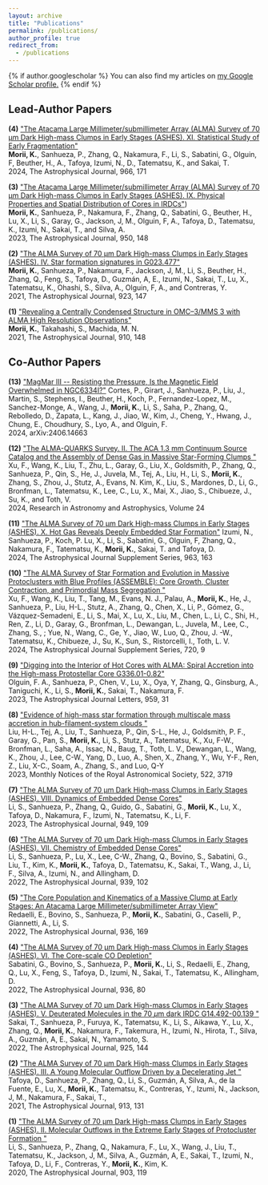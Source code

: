 ```yaml
---
layout: archive
title: "Publications"
permalink: /publications/
author_profile: true
redirect_from:
  - /publications
---
```


{% if author.googlescholar %}
  You can also find my articles on <u><a href="{{author.googlescholar}}">my Google Scholar profile</a>.</u>
{% endif %}

<!-- 
{% include base_path %} -->

## Lead-Author Papers 
**(4)** ["The Atacama Large Millimeter/submillimeter Array (ALMA) Survey of 70 μm Dark High-mass Clumps in Early Stages (ASHES). XI. Statistical Study of Early Fragmentation"](https://ui.adsabs.harvard.edu/abs/2024ApJ...966..171M/abstract)
<br>
**Morii, K.**, Sanhueza, P., Zhang, Q., Nakamura, F.,  Li, S., Sabatini, G., Olguin, F, Beuther, H., A., Tafoya, Izumi, N., D., Tatematsu, K., and Sakai, T.
<br>
2024, The Astrophysical Journal, 966, 171
<br />

**(3)** ["The Atacama Large Millimeter/submillimeter Array (ALMA) Survey of 70 μm Dark High-mass Clumps in Early Stages (ASHES). IX. Physical Properties and Spatial Distribution of Cores in IRDCs"](https://ui.adsabs.harvard.edu/abs/2023ApJ...950..148M/abstract))
<br>
**Morii, K.**, Sanhueza, P., Nakamura, F., Zhang, Q., Sabatini, G., Beuther, H., Lu, X., Li, S., Garay, G., 
Jackson, J, M., Olguin, F, A., Tafoya, D., Tatematsu, K., Izumi, N.,  Sakai, T., and Silva, A.
<br>
2023, The Astrophysical Journal, 950, 148
<br />

**(2)** ["The ALMA Survey of 70 µm Dark High-mass Clumps in Early Stages (ASHES). IV. Star formation signatures in G023.477"](https://ui.adsabs.harvard.edu/abs/2021ApJ...923..147M/abstract)
<br>
**Morii, K.**, Sanhueza, P., Nakamura, F., Jackson, J, M., Li, S., Beuther, H., Zhang, Q., Feng, S., Tafoya, D., Guzmán, A, E., Izumi, N., Sakai, T., Lu, X., 
Tatematsu, K., Ohashi, S., Silva, A., Olguin, F, A., and Contreras, Y.
<br>
2021, The Astrophysical Journal, 923, 147
<br />

**(1)** ["Revealing a Centrally Condensed Structure in OMC–3/MMS 3 with ALMA High Resolution Observations"](https://ui.adsabs.harvard.edu/abs/2021ApJ...910..148M/abstract)
<br>
**Morii, K.**, Takahashi, S., Machida, M. N.
<br>
2021, The Astrophysical Journal, 910, 148
<br />

## Co-Author Papers 
**(13)** ["MagMar III -- Resisting the Pressure, Is the Magnetic Field Overwhelmed in NGC6334I?"](https://ui.adsabs.harvard.edu/abs/2024arXiv240614663C/abstract)
<be>
Cortes, P., Girart, J., Sanhueza, P., Liu, J., Martin, S., Stephens, I., Beuther, H., Koch, P., Fernandez-Lopez, M., Sanchez-Monge, A., Wang, J., **Morii, K.**, Li, S., Saha, P., Zhang, Q., Rebolledo, D., Zapata, L., Kang, J., Jiao, W., Kim, J., Cheng, Y., Hwang, J., Chung, E., Choudhury, S., Lyo, A., and Olguin, F.
<br>
2024, arXiv:2406.14663
<br />

**(12)** ["The ALMA-QUARKS Survey. II. The ACA 1.3 mm Continuum Source Catalog and the Assembly of Dense Gas in Massive Star-Forming Clumps "](https://ui.adsabs.harvard.edu/abs/2024RAA....24f5011X/abstract)
<be>
Xu, F., Wang, K., Liu, T., Zhu, L., Garay, G., Liu, X., Goldsmith, P., Zhang, Q., Sanhueza, P., Qin, S., He, J., Juvela, M., Tej, A., Liu, H., Li, S., **Morii, K.**, Zhang, S., Zhou, J., Stutz, A., Evans, N. Kim, K., Liu, S., Mardones, D., Li, G., Bronfman, L., Tatematsu, K., Lee, C.,  Lu, X., Mai, X., Jiao, S., Chibueze, J., Su, K., and Toth, V.
<br>
2024, Research in Astronomy and Astrophysics, Volume 24
<br />

**(11)** ["The ALMA Survey of 70 µm Dark High-mass Clumps in Early Stages (ASHES). X. Hot Gas Reveals Deeply Embedded Star Formation"](https://ui.adsabs.harvard.edu/abs/2024ApJ...963..163I/abstract)
<be>
Izumi, N., Sanhueza, P., Koch, P. Lu, X., Li, S., Sabatini, G., Olguin, F, Zhang, Q., Nakamura, F., Tatematsu, K., **Morii, K.**, Sakai, T.  and Tafoya,  D.
<br>
2024, The Astrophysical Journal Supplement Series, 963, 163
<br />

**(10)** ["The ALMA Survey of Star Formation and Evolution in Massive Protoclusters with Blue Profiles (ASSEMBLE): Core Growth, Cluster Contraction, and Primordial Mass Segregation 
"](https://ui.adsabs.harvard.edu/abs/2024ApJS..270....9X/abstract)
<br>
Xu, F., Wang, K., Liu, T., Tang, M., Evans, N. J., Palau, A., **Morii, K.**, He, J., Sanhueza, P., Liu, H-L., Stutz, A., Zhang, Q., Chen, X., Li, P., Gómez, G., Vázquez-Semadeni, E., Li, S., Mai, X., Lu, X., Liu, M., Chen, L., Li, C., Shi, H., Ren, Z., Li, D., Garay, G., Bronfman, L., Dewangan, L., Juvela, M., Lee, C., Zhang, S., ; Yue, N., Wang, C., Ge, Y., Jiao, W., Luo, Q., Zhou, J. -W., Tatematsu, K.,  Chibueze, J., Su, K., Sun, S., Ristorcelli, I., Toth, L. V.
<br>
2024, The Astrophysical Journal Supplement Series, 720, 9
<br />

**(9)** ["Digging into the Interior of Hot Cores with ALMA: Spiral Accretion into the High-mass Protostellar Core G336.01-0.82"](https://ui.adsabs.harvard.edu/abs/2023ApJ...959L..31O/abstract)
<br>
Olguin, F. A., Sanhueza, P., Chen, V., Lu, X., Oya, Y, Zhang, Q., Ginsburg, A., Taniguchi, K., Li, S., **Morii, K.**, Sakai, T., Nakamura, F.
<br>
2023, The Astrophysical Journal Letters, 959, 31
<br />

**(8)** ["Evidence of high-mass star formation through multiscale mass accretion in hub-filament-system clouds "](https://ui.adsabs.harvard.edu/abs/2023MNRAS.522.3719L/abstract)
<br>
Liu, H-L., Tej, A., Liu, T., Sanhueza, P., Qin, S-L., He, J., Goldsmith, P. F., Garay, G., Pan, S., **Morii, K.**, Li, S., Stutz, A., 
Tatematsu, K., Xu, F-W., Bronfman, L., Saha, A., Issac, N., Baug, T., Toth, L. V., Dewangan, L., Wang, K., Zhou, J., Lee, C-W., 
Yang, D., Luo, A., Shen, X., Zhang, Y., Wu, Y-F., Ren, Z., Liu, X-C., Soam, A., Zhang, S., and Luo, Q-Y
<br>
2023, Monthly Notices of the Royal Astronomical Society, 522, 3719
<br />

**(7)** ["The ALMA Survey of 70 μm Dark High-mass Clumps in Early Stages (ASHES). VIII. Dynamics of Embedded Dense Cores"](https://ui.adsabs.harvard.edu/abs/2023ApJ...949..109L/abstract)
<br>
Li, S., Sanhueza, P., Zhang, Q., Guido, G., Sabatini, G., **Morii, K.**, Lu, X., Tafoya, D., Nakamura, F., Izumi, N., Tatematsu, K., Li, F.
<br>
2023, The Astrophysical Journal, 949, 109
<br />

**(6)** ["The ALMA Survey of 70 μm Dark High-mass Clumps in Early Stages (ASHES). VII. Chemistry of Embedded Dense Cores"](https://ui.adsabs.harvard.edu/abs/2022ApJ...939..102L/abstract)
<br>
Li, S., Sanhueza, P., Lu, X., Lee, C-W., Zhang, Q., Bovino, S., Sabatini, G., Liu, T., Kim, K., **Morii, K.**, Tafoya, D., Tatematsu, K., Sakai, T., Wang, J., Li, F., Silva, A., Izumi, N., and Allingham, D. 
<br>
2022, The Astrophysical Journal, 939, 102
<br />

**(5)** ["The Core Population and Kinematics of a Massive Clump at Early Stages: An Atacama Large Millimeter/submillimeter Array View"](https://iopscience.iop.org/article/10.3847/1538-4357/ac85b4)
<br>
Redaelli, E., Bovino, S., Sanhueza, P., **Morii, K.**,  Sabatini, G., Caselli, P., Giannetti, A., Li, S. 
<br>
2022, The Astrophysical Journal, 936, 169
<br />

**(4)** ["The ALMA Survey of 70 µm Dark High-mass Clumps in Early Stages (ASHES). VI. The Core-scale CO Depletion"](https://ui.adsabs.harvard.edu/abs/2022ApJ...936...80S/abstract)
<br>
Sabatini, G., Bovino, S., Sanhueza, P., **Morii, K.**, Li, S., Redaelli, E., Zhang, Q., Lu, X., Feng, S., Tafoya, D., Izumi, N., Sakai, T., Tatematsu, K., Allingham, D.
<br>
2022, The Astrophysical Journal, 936, 80
<br />

**(3)** ["The ALMA Survey of 70 µm Dark High-mass Clumps in Early Stages (ASHES). V. Deuterated Molecules in the 70 $\mu$m dark IRDC G14.492-00.139 "](https://ui.adsabs.harvard.edu/abs/2022ApJ...925..144S/abstract)
<br>
Sakai, T., Sanhueza, P., Furuya, K., Tatematsu, K., Li, S., Aikawa, Y., Lu, X., Zhang, Q., **Morii, K.**, Nakamura, F., Takemura, H., Izumi, N., Hirota, T., Silva, A., Guzmán, A, E., Sakai, N., Yamamoto, S.
<br>
2022, The Astrophysical Journal, 925, 144
<br />

**(2)** ["The ALMA Survey of 70 μm Dark High-mass Clumps in Early Stages (ASHES). III. A Young Molecular Outflow Driven by a Decelerating Jet "](https://ui.adsabs.harvard.edu/abs/2021ApJ...913..131T/abstract)
<br>
Tafoya, D., Sanhueza, P., Zhang, Q., Li, S., Guzmán, A, Silva, A., de la Fuente, E., Lu, X., **Morii, K.**, Tatematsu, K., Contreras, Y.,  Izumi, N.,
Jackson, J, M., Nakamura, F., Sakai, T., 
<br>
2021, The Astrophysical Journal, 913, 131
<br />

**(1)** ["The ALMA Survey of 70 μm Dark High-mass Clumps in Early Stages (ASHES). II. Molecular Outflows in the Extreme Early Stages of Protocluster Formation "](https://ui.adsabs.harvard.edu/abs/2020ApJ...903..119L/abstract)
<br>
Li, S., Sanhueza, P., Zhang, Q., Nakamura, F., Lu, X.,  Wang, J., Liu, T., Tatematsu, K., 
Jackson, J, M., Silva, A., Guzmán, A, E., Sakai, T., Izumi, N., Tafoya, D., Li, F., Contreras, Y., **Morii, K.**, Kim, K.
<br>
2020, The Astrophysical Journal, 903, 119


<!-- {% for post in site.publications reversed %}
  {% include archive-single.html %}
{% endfor %} -->

